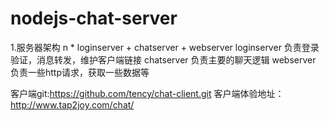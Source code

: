# nodejs-chat-server
1.服务器架构
	n * loginserver + chatserver + webserver
	loginserver 负责登录验证，消息转发，维护客户端链接
	chatserver 负责主要的聊天逻辑
	webserver 负责一些http请求，获取一些数据等

客户端git:https://github.com/tency/chat-client.git
客户端体验地址：http://www.tap2joy.com/chat/
